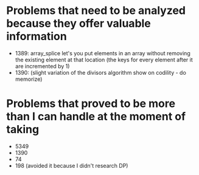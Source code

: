 
# Problems that need to be analyzed because they offer valuable information

* 1389: array_splice let's you put elements in an array without removing the existing element at that location (the keys for every element after it are incremented by 1)
* 1390: (slight variation of the divisors algorithm show on codility - do memorize)

# Problems that proved to be more than I can handle at the moment of taking

* 5349
* 1390
* 74
* 198 (avoided it because I didn't research DP)
